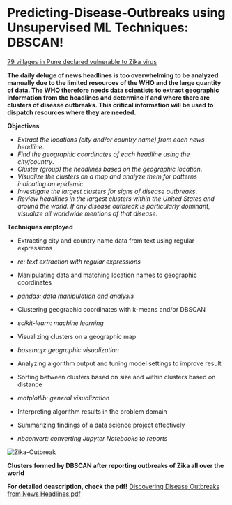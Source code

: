 
# Predicting-Disease-Outbreaks using Unsupervised ML Techniques: DBSCAN!


[79 villages in Pune declared vulnerable to Zika virus ](https://user-images.githubusercontent.com/54360488/129195846-d2cffd16-2f3e-46b1-8dfd-c0db3fd1a431.png)




__The daily deluge of news headlines is too overwhelming to be analyzed manually due to the limited resources of the WHO and the large quantity of data. The WHO therefore needs data scientists to extract geographic information from the headlines and determine if and where there are clusters of disease outbreaks. This critical information will be used to dispatch resources where they are needed.__

__Objectives__

* *Extract the locations (city and/or country name) from each news headline*.
* *Find the geographic coordinates of each headline using the city/country*.
* *Cluster (group) the headlines based on the geographic location*.
* *Visualize the clusters on a map and analyze them for patterns indicating an epidemic*.
* *Investigate the largest clusters for signs of disease outbreaks*.
* *Review headlines in the largest clusters within the United States and around the world. If any disease outbreak is particularly dominant, visualize all worldwide mentions of that disease.*


**Techniques employed**


* Extracting city and country name data from text using regular expressions  
 * *re: text extraction with regular expressions* 

* Manipulating data and matching location names to geographic coordinates  
* *pandas: data manipulation and analysis*

* Clustering geographic coordinates with k-means and/or DBSCAN  
 * *scikit-learn: machine learning*

* Visualizing clusters on a geographic map  
 * *basemap: geographic visualization*

* Analyzing algorithm output and tuning model settings to improve result

* Sorting between clusters based on size and within clusters based on distance  
 * *matplotlib: general visualization*

* Interpreting algorithm results in the problem domain

* Summarizing findings of a data science project effectively  
 * *nbconvert: converting Jupyter Notebooks to reports*



![Zika-Outbreak](https://user-images.githubusercontent.com/54360488/129198087-0ed0b6d5-b3fc-4244-957f-bf17962bba4f.png)

**Clusters formed by DBSCAN after reporting outbreaks of Zika all over the world**






**For detailed deascription, check the pdf!**
[Discovering Disease Outbreaks from News Headlines.pdf](https://github.com/ItsQuantumC/Predicting-Disease-Outbreaks/files/6973836/Discovering.Disease.Outbreaks.from.News.Headlines.pdf)
